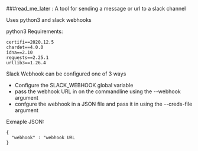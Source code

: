 ###read_me_later : A tool for sending a message or url to a slack channel


Uses python3 and slack webhooks

python3 Requirements:
```
certifi==2020.12.5
chardet==4.0.0
idna==2.10
requests==2.25.1
urllib3==1.26.4
```

Slack Webhook can be configured one of  3 ways
* Configure the SLACK_WEBHOOK global variable
* pass the webhook URL in on the commandline using the --webhook argument
* confgure the webhook in a JSON file and pass it  in using the --creds-file argument

Exmaple JSON:
```
{
  "webhook" : "webhook URL
}

```
